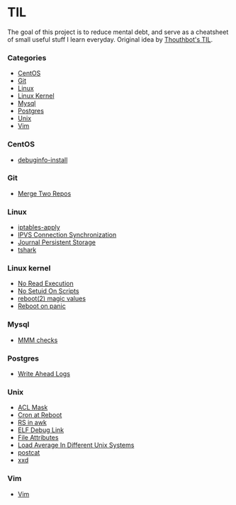 # TIL

The goal of this project is to reduce mental debt, and serve as a
cheatsheet of small useful stuff I learn everyday.
Original idea by [Thouthbot's TIL](https://github.com/thoughtbot/til).

### Categories

- [CentOS](#centos)
- [Git](#git)
- [Linux](#linux)
- [Linux Kernel](#linux-kernel)
- [Mysql](#mysql)
- [Postgres](#postgres)
- [Unix](#unix)
- [Vim](#vim)

### CentOS

- [debuginfo-install](centos/debuginfo-install.md)

### Git

- [Merge Two Repos](git/merge-two-repos.md)

### Linux

- [iptables-apply](linux/iptables-apply.md)
- [IPVS Connection Synchronization](linux/ipvs-connection-synchronization.md)
- [Journal Persistent Storage](linux/journal-persistent-storage.md)
- [tshark](linux/tshark.md)

### Linux kernel

- [No Read Execution](linux-kernel/no-read-execution.md)
- [No Setuid On Scripts](linux-kernel/no-setuid-on-scripts.md)
- [reboot(2) magic values](linux-kernel/reboot-magic-values.md)
- [Reboot on panic](linux-kernel/reboot-on-panic.md)

### Mysql

- [MMM checks](mysql/mmm-checks.md)

### Postgres

- [Write Ahead Logs](postgres/wal.md)

### Unix

- [ACL Mask](unix/acl-mask.md)
- [Cron at Reboot](unix/cron-at-reboot.md)
- [RS in awk](unix/awk-rs.md)
- [ELF Debug Link](unix/elf-debug-link.md)
- [File Attributes](unix/file-attributes.md)
- [Load Average In Different Unix Systems](unix/load-average-calculation.md)
- [postcat](unix/postcat.md)
- [xxd](unix/xxd.md)

### Vim

- [Vim](vim/vimdiff-keybindings.md)
